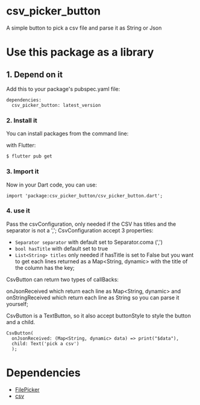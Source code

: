 # csv_picker_button

A simple button to pick a csv file and parse it as String or Json

# Use this package as a library

## 1. Depend on it

Add this to your package's pubspec.yaml file:

```
dependencies:
  csv_picker_button: latest_version
```

### 2. Install it

You can install packages from the command line:

with Flutter:

```
$ flutter pub get
```

### 3. Import it

Now in your Dart code, you can use:

```
import 'package:csv_picker_button/csv_picker_button.dart';
```

### 4. use it

Pass the csvConfiguration, only needed if the CSV has titles and the separator is not a ',';
CsvConfiguration accept 3 properties:

- ``` Separator separator ``` with default set to Separator.coma (',')
- ``` bool hasTitle ``` with default set to true
- ``` List<String> titles ``` only needed if hasTitle is set to False but you want to get each lines returned as a Map<String, dynamic> with the title of the column has the key;

CsvButton can return two types of callBacks:

onJsonReceived which return each line as Map<String, dynamic> and
onStringReceived which return each line as String so you can parse it yourself;

CsvButton is a TextButton, so it also accept buttonStyle to style the button
and a child.

```
CsvButton(
  onJsonReceived: (Map<String, dynamic> data) => print("$data"),
  child: Text('pick a csv')
  );
```

# Dependencies

- [FilePicker](https://pub.dev/packages/file_picker)
- [csv](https://pub.dev/packages/csv/versions/5.0.0-nullsafety.0)
